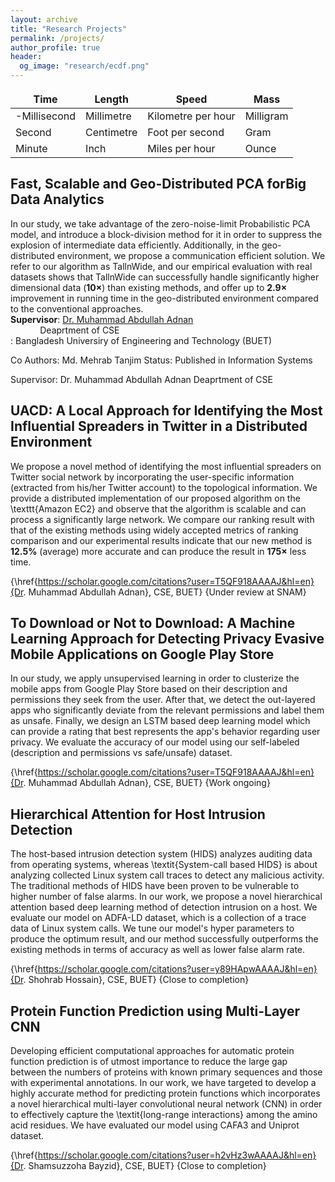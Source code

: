 ```yaml
---
layout: archive
title: "Research Projects"
permalink: /projects/
author_profile: true
header:
  og_image: "research/ecdf.png"
---
```


<style>
td, th {
   border: none!important;
}
</style>


| Time         | Length        | Speed              | Mass         |
| ------------ | ------------- | ------------------ | ------------ |
| -Millisecond | Millimetre    | Kilometre per hour | Milligram    |
| Second       | Centimetre    | Foot per second    | Gram         |
| Minute       | Inch          | Miles per hour     | Ounce        |

Fast, Scalable and Geo-Distributed PCA forBig Data Analytics
--------
In our study, we take advantage of the zero-noise-limit Probabilistic PCA model, and introduce a block-division method for it in order to suppress the explosion of intermediate data efficiently. Additionally, in the geo-distributed environment, we propose a communication efficient solution. We refer to our algorithm as TallnWide, and our empirical evaluation with real datasets shows that TallnWide can successfully handle significantly higher dimensional data ($\mathbf{10\times}$) than existing methods, and offer up to $\mathbf{2.9\times}$ improvement in running time in the geo-distributed environment compared to the conventional approaches.
<br>
<b>Supervisor</b>: [Dr. Muhammad Abdullah Adnan](https://scholar.google.com/citations?user=T5QF918AAAAJ&hl=en)<br/>
&nbsp;&nbsp;&nbsp;&nbsp;&nbsp;&nbsp;&nbsp;&nbsp;&nbsp;&nbsp;&nbsp;&nbsp;Deaprtment of CSE<br/>
                   :  Bangladesh Universiry of Engineering and Technology (BUET)<br/>

Co Authors: Md. Mehrab Tanjim
Status: Published in Information Systems

Supervisor: Dr. Muhammad Abdullah Adnan
            Deaprtment of CSE

UACD: A Local Approach for Identifying the Most Influential Spreaders in Twitter in a Distributed Environment
--------
We propose a novel method of identifying the most influential spreaders on Twitter social network by incorporating the user-specific information (extracted from his/her Twitter account) to the topological information. 
We provide a distributed implementation of our proposed algorithm on the \texttt{Amazon EC2} and observe that the algorithm is scalable and can process a significantly large network. We compare our ranking result with that of the existing methods using widely accepted metrics of ranking comparison and our experimental results indicate that our new method is $\mathbf{12.5\%}$ (average) more accurate and can produce the result in $\mathbf{175\times}$ less time.

{\href{https://scholar.google.com/citations?user=T5QF918AAAAJ&hl=en}{Dr. Muhammad Abdullah Adnan}, CSE, BUET}
{Under review at SNAM}

To Download or Not to Download: A Machine Learning Approach for Detecting Privacy Evasive Mobile Applications on Google Play Store
--------
In our study, we apply unsupervised learning in order to clusterize the mobile apps from Google Play Store based on their description and permissions they seek from the user. After that, we detect the out-layered apps who significantly deviate from the relevant permissions and  label them as unsafe. Finally, we design an LSTM based deep learning model which can provide a rating that best represents the app's behavior regarding user privacy. We evaluate the accuracy of our model using our self-labeled (description and permissions vs safe/unsafe) dataset.


{\href{https://scholar.google.com/citations?user=T5QF918AAAAJ&hl=en}{Dr. Muhammad Abdullah Adnan}, CSE, BUET}
{Work ongoing}

Hierarchical Attention for Host Intrusion Detection
--------
The host-based intrusion detection system (HIDS) analyzes auditing data from operating systems, whereas \textit{System-call based HIDS} is about analyzing collected Linux system call traces to detect any malicious activity. The traditional methods of HIDS have been proven to be vulnerable to higher number of false alarms. 
In our work, we propose a novel hierarchical attention based deep learning method of detection intrusion on a host. We evaluate our model on ADFA-LD dataset, which is a collection of a trace data of Linux system calls. We tune our model's hyper parameters to produce the optimum result, and our method successfully outperforms the existing methods in terms of accuracy as well as lower false alarm rate.

{\href{https://scholar.google.com/citations?user=y89HApwAAAAJ&hl=en}{Dr. Shohrab Hossain}, CSE, BUET}
{Close to completion}

Protein Function Prediction using Multi-Layer CNN
--------
Developing efficient computational approaches for automatic protein function prediction  is of utmost importance to reduce the large gap between the numbers of proteins with known primary sequences and those with experimental annotations. In our work, we have targeted to develop a highly accurate method for predicting protein functions which incorporates a novel hierarchical multi-layer convolutional neural network (CNN) in order to effectively capture the \textit{long-range interactions} among the amino acid residues. We have evaluated our model using CAFA3 and Uniprot dataset.

{\href{https://scholar.google.com/citations?user=h2vHz3wAAAAJ&hl=en}{Dr. Shamsuzzoha Bayzid}, CSE, BUET}
{Close to completion}




